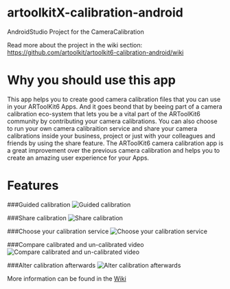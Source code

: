 # artoolkitX-calibration-android
AndroidStudio Project for the CameraCalibration 

Read more about the project in the wiki section: https://github.com/artoolkit/artoolkit6-calibration-android/wiki

# Why you should use this app
This app helps you to create good camera calibration files that you can use in your ARToolKit6 Apps. And it goes beond that by beeing part of a camera calibration eco-system that lets you be a vital part of the ARToolKit6 community by contributing your camera calibrations. You can also choose to run your own camera calibraition service and share your camera calibrations inside your business, project or just with your colleagues and friends by using the share feature.
The ARToolKit6 camera calibration app is a great improvement over the previous camera calibration and helps you to create an amazing user experience for your Apps.

# Features
###Guided calibration
![Guided calibration](https://github.com/artoolkit/artoolkit6-calibration-android/blob/master/Media/Screenshots/guided-calibration.png)

###Share calibration
![Share calibration](https://github.com/artoolkit/artoolkit6-calibration-android/blob/master/Media/Screenshots/share-calibration.png)

###Choose your calibration service
![Choose your calibration service](https://github.com/artoolkit/artoolkit6-calibration-android/blob/master/Media/Screenshots/configure-calibration-server.png)

###Compare calibrated and un-calibrated video
![Compare calibrated and un-calibrated video](https://github.com/artoolkit/artoolkit6-calibration-android/blob/master/Media/Screenshots/compare-feature.png)

###Alter calibration afterwards
![Alter calibration afterwards](https://github.com/artoolkit/artoolkit6-calibration-android/blob/master/Media/Screenshots/calibration-details.png)


More information can be found in the [Wiki](https://github.com/artoolkit/artoolkit6-calibration-android/wiki)
